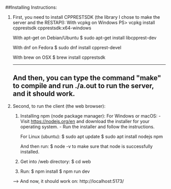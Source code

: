 ##Installing Instructions:

1. First, you need to install CPPRESTSDK (the library I chose to make the server and the RESTAPI):
    With vcpkg on Windows
        PS> vcpkg install cpprestsdk cpprestsdk:x64-windows

    With apt-get on Debian/Ubuntu
        $ sudo apt-get install libcpprest-dev

    With dnf on Fedora
        $ sudo dnf install cpprest-devel

    With brew on OSX
        $ brew install cpprestsdk

    -------------------------------
    And then, you can type the command "make" to compile and run ./a.out to run the server, and it should work.
    -------------------------------

2. Second, to run the client (the web browser):
    1. Installing npm (node package manager):
        For Windows or macOS:
            - Visit https://nodejs.org/en and download the installer for your operating system.
            - Run the installer and follow the instructions.
        
        For Linux (ubuntu):
            $ sudo apt update
            $ sudo apt install nodejs npm
        
        And then run:
            $ node -v
        to make sure that node is successfully installed.
    
    2. Get into /web directory:
        $ cd web
    
    3. Run:
        $ npm install
        $ npm run dev
    
    --> And now, it should work on: http://localhost:5173/
